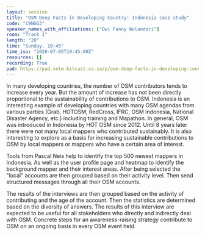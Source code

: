 ```yaml
---
layout: session
title: "OSM Deep Facts in Developing Country: Indonesia case study"
code: "C9NGG3"
speaker_names_with_affiliations: ["Dwi Fanny Wulandari"]
room: "Track 1"
length: "20"
time: "Sunday, 10:45"
time_iso: "2020-07-05T10:45:00Z"
resources: []
recording: True
pad: https://pad.sotm.bitcast.co.za/p/osm-deep-facts-in-developing-country-indonesia-cas
---
```

In many developing countries, the number of OSM contributors tends to increase every year. But the amount of increase has not been directly proportional to the sustainability of contributions to OSM. Indonesia is an interesting example of developing countries with many OSM agendas from various parties (Grab, HOTOSM, RedCross, IFRC, OSM Indonesia, National Disaster Agency, etc.) including training and Mapathon. In general, OSM was introduced in Indonesia by HOT OSM since 2012. Until 8 years later there were not many local mappers who contributed sustainably. It is also interesting to explore as a basis for increasing sustainable contributions to OSM by local mappers or mappers who have a certain area of ​​interest.

Tools from Pascal Neis help to identify the top 500 newest mappers in Indonesia. As well as the user profile page and heatmap to identify the background mapper and their interest areas. After being selected the &#34;local&#34; accounts are then grouped based on their activity level. Then send structured messages through all their OSM accounts.

The results of the interviews are then grouped based on the activity of contributing and the age of the account. Then the statistics are determined based on the diversity of answers. The results of this interview are expected to be useful for all stakeholders who directly and indirectly deal with OSM. Concrete steps for an awareness-raising strategy contribute to OSM on an ongoing basis in every OSM event held.
